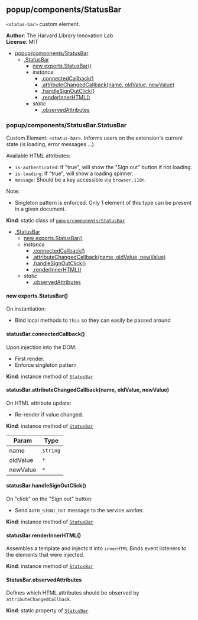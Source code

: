 <a name="module_popup/components/StatusBar"></a>

## popup/components/StatusBar
`<status-bar>` custom element.

**Author**: The Harvard Library Innovation Lab  
**License**: MIT  

* [popup/components/StatusBar](#module_popup/components/StatusBar)
    * [.StatusBar](#module_popup/components/StatusBar.StatusBar)
        * [new exports.StatusBar()](#new_module_popup/components/StatusBar.StatusBar_new)
        * _instance_
            * [.connectedCallback()](#module_popup/components/StatusBar.StatusBar+connectedCallback)
            * [.attributeChangedCallback(name, oldValue, newValue)](#module_popup/components/StatusBar.StatusBar+attributeChangedCallback)
            * [.handleSignOutClick()](#module_popup/components/StatusBar.StatusBar+handleSignOutClick)
            * [.renderInnerHTML()](#module_popup/components/StatusBar.StatusBar+renderInnerHTML)
        * _static_
            * [.observedAttributes](#module_popup/components/StatusBar.StatusBar.observedAttributes)

<a name="module_popup/components/StatusBar.StatusBar"></a>

### popup/components/StatusBar.StatusBar
Custom Element: `<status-bar>`. 
Informs users on the extension's current state (is loading, error messages ...).

Available HTML attributes:
- `is-authenticated`: If "true", will show the "Sign out" button if not loading.
- `is-loading`: If "true", will show a loading spinner.
- `message`: Should be a key accessible via `browser.i18n`.

Note: 
- Singleton pattern is enforced. Only 1 element of this type can be present in a given document.

**Kind**: static class of [<code>popup/components/StatusBar</code>](#module_popup/components/StatusBar)  

* [.StatusBar](#module_popup/components/StatusBar.StatusBar)
    * [new exports.StatusBar()](#new_module_popup/components/StatusBar.StatusBar_new)
    * _instance_
        * [.connectedCallback()](#module_popup/components/StatusBar.StatusBar+connectedCallback)
        * [.attributeChangedCallback(name, oldValue, newValue)](#module_popup/components/StatusBar.StatusBar+attributeChangedCallback)
        * [.handleSignOutClick()](#module_popup/components/StatusBar.StatusBar+handleSignOutClick)
        * [.renderInnerHTML()](#module_popup/components/StatusBar.StatusBar+renderInnerHTML)
    * _static_
        * [.observedAttributes](#module_popup/components/StatusBar.StatusBar.observedAttributes)

<a name="new_module_popup/components/StatusBar.StatusBar_new"></a>

#### new exports.StatusBar()
On instantiation: 
- Bind local methods to `this` so they can easily be passed around

<a name="module_popup/components/StatusBar.StatusBar+connectedCallback"></a>

#### statusBar.connectedCallback()
Upon injection into the DOM:
- First render.
- Enforce singleton pattern

**Kind**: instance method of [<code>StatusBar</code>](#module_popup/components/StatusBar.StatusBar)  
<a name="module_popup/components/StatusBar.StatusBar+attributeChangedCallback"></a>

#### statusBar.attributeChangedCallback(name, oldValue, newValue)
On HTML attribute update:
- Re-render if value changed.

**Kind**: instance method of [<code>StatusBar</code>](#module_popup/components/StatusBar.StatusBar)  

| Param | Type |
| --- | --- |
| name | <code>string</code> | 
| oldValue | <code>\*</code> | 
| newValue | <code>\*</code> | 

<a name="module_popup/components/StatusBar.StatusBar+handleSignOutClick"></a>

#### statusBar.handleSignOutClick()
On "click" on the "Sign out" button:
- Send `AUTH_SIGN)_OUT` message to the service worker.

**Kind**: instance method of [<code>StatusBar</code>](#module_popup/components/StatusBar.StatusBar)  
<a name="module_popup/components/StatusBar.StatusBar+renderInnerHTML"></a>

#### statusBar.renderInnerHTML()
Assembles a template and injects it into `innerHTML`
Binds event listeners to the elements that were injected.

**Kind**: instance method of [<code>StatusBar</code>](#module_popup/components/StatusBar.StatusBar)  
<a name="module_popup/components/StatusBar.StatusBar.observedAttributes"></a>

#### StatusBar.observedAttributes
Defines which HTML attributes should be observed by `attributeChangedCallback`.

**Kind**: static property of [<code>StatusBar</code>](#module_popup/components/StatusBar.StatusBar)  
